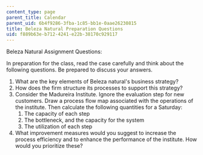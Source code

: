 ```yaml
---
content_type: page
parent_title: Calendar
parent_uid: 6b4f9286-3fba-1c85-bb1e-0aae26230815
title: Beleza Natural Preparation Questions
uid: f889b63e-b712-4241-e22b-38170c929117
---
```


Beleza Natural Assignment Questions:

In preparation for the class, read the case carefully and think about the following questions. Be prepared to discuss your answers.

1.  What are the key elements of Beleza natural's business strategy?
2.  How does the firm structure its processes to support this strategy?
3.  Consider the Madureira Institute. Ignore the evaluation step for new customers. Draw a process flow map associated with the operations of the institute. Then calculate the following quantities for a Saturday:
    1.  The capacity of each step
    2.  The bottleneck, and the capacity for the system
    3.  The utilization of each step
4.  What improvement measures would you suggest to increase the process efficiency and to enhance the performance of the institute. How would you prioritize these?